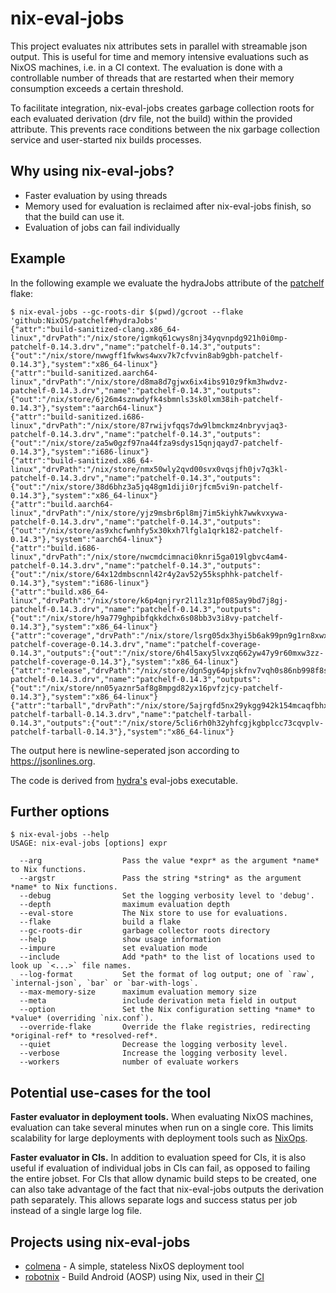 # nix-eval-jobs

This project evaluates nix attributes sets in parallel with streamable json
output.  This is useful for time and memory intensive evaluations such as NixOS
machines, i.e. in a CI context.  The evaluation is done with a controllable
number of threads that are restarted when their memory consumption exceeds a
certain threshold.

To facilitate integration, nix-eval-jobs creates garbage collection roots for
each evaluated derivation (drv file, not the build) within the provided
attribute.  This prevents race conditions between the nix garbage collection
service and user-started nix builds processes.

## Why using nix-eval-jobs?

- Faster evaluation by using threads
- Memory used for evaluation is reclaimed after nix-eval-jobs finish, so that the build can use it.
- Evaluation of jobs can fail individually

## Example

In the following example we evaluate the hydraJobs attribute of the [patchelf](https://github.com/NixOS/patchelf) flake:

```console
$ nix-eval-jobs --gc-roots-dir $(pwd)/gcroot --flake 'github:NixOS/patchelf#hydraJobs'
{"attr":"build-sanitized-clang.x86_64-linux","drvPath":"/nix/store/igmkq61cwys8nj34yqvnpdg921h0i0mp-patchelf-0.14.3.drv","name":"patchelf-0.14.3","outputs":{"out":"/nix/store/nwwgff1fwkws4wxv7k7cfvvin8ab9gbh-patchelf-0.14.3"},"system":"x86_64-linux"}
{"attr":"build-sanitized.aarch64-linux","drvPath":"/nix/store/d8ma8d7gjwx6ix4ibs910z9fkm3hwdvz-patchelf-0.14.3.drv","name":"patchelf-0.14.3","outputs":{"out":"/nix/store/6j26m4sznwdyfk4sbmnls3sk0lxm38ih-patchelf-0.14.3"},"system":"aarch64-linux"}
{"attr":"build-sanitized.i686-linux","drvPath":"/nix/store/87rwijvfqqs7dw9lbmckmz4nbryvjaq3-patchelf-0.14.3.drv","name":"patchelf-0.14.3","outputs":{"out":"/nix/store/za5w0gzf97na44fza9sdys15qnjqayd7-patchelf-0.14.3"},"system":"i686-linux"}
{"attr":"build-sanitized.x86_64-linux","drvPath":"/nix/store/nmx50wly2qvd00svx0vqsjfh0jv7q3kl-patchelf-0.14.3.drv","name":"patchelf-0.14.3","outputs":{"out":"/nix/store/38d6bhz3a5jq48gm1diji0rjfcm5vi9n-patchelf-0.14.3"},"system":"x86_64-linux"}
{"attr":"build.aarch64-linux","drvPath":"/nix/store/yjz9msbr6pl8mj7im5kiyhk7wwkvxywa-patchelf-0.14.3.drv","name":"patchelf-0.14.3","outputs":{"out":"/nix/store/as9xhcfwnhfy5x30kxh7lfgla1qrk182-patchelf-0.14.3"},"system":"aarch64-linux"}
{"attr":"build.i686-linux","drvPath":"/nix/store/nwcmdcimnaci0knri5ga019lgbvc4am4-patchelf-0.14.3.drv","name":"patchelf-0.14.3","outputs":{"out":"/nix/store/64x12dmbscnnl42r4y2av52y55ksphhk-patchelf-0.14.3"},"system":"i686-linux"}
{"attr":"build.x86_64-linux","drvPath":"/nix/store/k6p4qnjryr2l1lz31pf085ay9bd7j8gj-patchelf-0.14.3.drv","name":"patchelf-0.14.3","outputs":{"out":"/nix/store/h9a779ghpibfqkkdchx6s08bb3v3i8vy-patchelf-0.14.3"},"system":"x86_64-linux"}
{"attr":"coverage","drvPath":"/nix/store/lsrg05dx3hyi5b6ak99pn9g1rn8xwx39-patchelf-coverage-0.14.3.drv","name":"patchelf-coverage-0.14.3","outputs":{"out":"/nix/store/6h4l5axy5lvxzq662yw47y9r60mxw3zz-patchelf-coverage-0.14.3"},"system":"x86_64-linux"}
{"attr":"release","drvPath":"/nix/store/dgn5gy64pjskfnv7vqh0s86nb998f8sq-patchelf-0.14.3.drv","name":"patchelf-0.14.3","outputs":{"out":"/nix/store/nn05yaznr5af8g8mpgd82yx16pvfzjcy-patchelf-0.14.3"},"system":"x86_64-linux"}
{"attr":"tarball","drvPath":"/nix/store/5ajrgfd5nx29ykgg942k154mcaqfbhxd-patchelf-tarball-0.14.3.drv","name":"patchelf-tarball-0.14.3","outputs":{"out":"/nix/store/5cli6rh0h32yhfcgjkgbplcc73cqvplv-patchelf-tarball-0.14.3"},"system":"x86_64-linux"}

```

The output here is newline-seperated json according to https://jsonlines.org.

The code is derived from [hydra's](https://github.com/nixos/hydra) eval-jobs executable.

## Further options

``` console
$ nix-eval-jobs --help
USAGE: nix-eval-jobs [options] expr

  --arg                  Pass the value *expr* as the argument *name* to Nix functions.
  --argstr               Pass the string *string* as the argument *name* to Nix functions.
  --debug                Set the logging verbosity level to 'debug'.
  --depth                maximum evaluation depth
  --eval-store           The Nix store to use for evaluations.
  --flake                build a flake
  --gc-roots-dir         garbage collector roots directory
  --help                 show usage information
  --impure               set evaluation mode
  --include              Add *path* to the list of locations used to look up `<...>` file names.
  --log-format           Set the format of log output; one of `raw`, `internal-json`, `bar` or `bar-with-logs`.
  --max-memory-size      maximum evaluation memory size
  --meta                 include derivation meta field in output
  --option               Set the Nix configuration setting *name* to *value* (overriding `nix.conf`).
  --override-flake       Override the flake registries, redirecting *original-ref* to *resolved-ref*.
  --quiet                Decrease the logging verbosity level.
  --verbose              Increase the logging verbosity level.
  --workers              number of evaluate workers
```


## Potential use-cases for the tool

**Faster evaluator in deployment tools.** When evaluating NixOS machines,
evaluation can take several minutes when run on a single core.  This limits
scalability for large deployments with deployment tools such as
[NixOps](https://github.com/NixOS/nixops).

**Faster evaluator in CIs.** In addition to evaluation speed for CIs, it is also
useful if evaluation of individual jobs in CIs can fail, as opposed to failing
the entire jobset.  For CIs that allow dynamic build steps to be created, one
can also take advantage of the fact that nix-eval-jobs outputs the derivation
path separately.  This allows separate logs and success status per job instead
of a single large log file.


## Projects using nix-eval-jobs

- [colmena](https://github.com/zhaofengli/colmena) -  A simple, stateless NixOS deployment tool
- [robotnix](https://github.com/danielfullmer/robotnix) -  Build Android (AOSP) using Nix, used in their [CI](https://github.com/danielfullmer/robotnix/blob/38b80700ee4265c306dcfdcce45056e32ab2973f/.github/workflows/instantiate.yml#L18)
